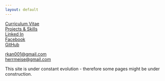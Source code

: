 ```yaml
---
layout: default
---
```

[Curriculum Vitae](https://alexmeise.github.io/cv)  
[Projects & Skills](http://alexmeise.github.io/projects)  
[Linked In](https://www.linkedin.com/in/alexander-meise-7574a153/)  
[Facebook](https://www.facebook.com/peloerata)  
[GitHub](https://github.com/alexmeise)  

rkan001@gmail.com  
herrmeise@gmail.com  

This site is under constant evolution - therefore some pages might be under construction.

